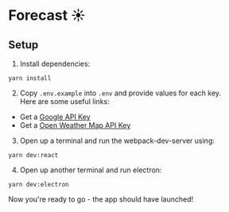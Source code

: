 # Forecast ☀

## Setup

1. Install dependencies:

```
yarn install
```

2. Copy `.env.example` into `.env` and provide values for each key.  
   Here are some useful links:

-   Get a [Google API Key][1]
-   Get a [Open Weather Map API Key][2]

3. Open up a terminal and run the webpack-dev-server using:

```
yarn dev:react
```

4. Open up another terminal and run electron:

```
yarn dev:electron
```

Now you're ready to go - the app should have launched!

[1]: https://developers.google.com/maps/documentation/javascript/get-api-key
[2]: https://openweathermap.org/api

